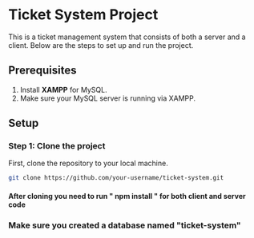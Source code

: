 # Ticket System Project

This is a ticket management system that consists of both a server and a client. Below are the steps to set up and run the project.

## Prerequisites

1. Install **XAMPP** for MySQL.
2. Make sure your MySQL server is running via XAMPP.

## Setup

### Step 1: Clone the project

First, clone the repository to your local machine.

```bash
git clone https://github.com/your-username/ticket-system.git
```

#### After cloning you need to run " npm install " for both client and server code

### Make sure you created a database named "ticket-system"
